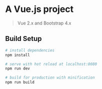 # A Vue.js project 

> Vue 2.x and Bootstrap 4.x

## Build Setup

``` bash
# install dependencies
npm install

# serve with hot reload at localhost:8080
npm run dev

# build for production with minification
npm run build
```